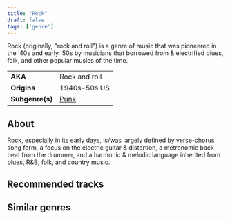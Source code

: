 ```yaml
---
title: "Rock"
draft: false
tags: ['genre']
---
```


Rock (originally, "rock and roll") is a genre of music that was pioneered in the '40s and early '50s by musicians that borrowed from & electrified blues, folk, and other popular musics of the time. 

|                  |                                  |
| ---------------- | -------------------------------- |
| **AKA**          | Rock and roll                    |
| **Origins**      | 1940s-50s US                     |
| **Subgenre(s)**  | [Punk](genres/Punk.md)           |

## About
Rock, especially in its early days, is/was largely defined by verse-chorus song form, a focus on the electric guitar & distortion, a metronomic back beat from the drummer, and a harmonic & melodic language inherited from blues, R&B, folk, and country music.

## Recommended tracks


## Similar genres
